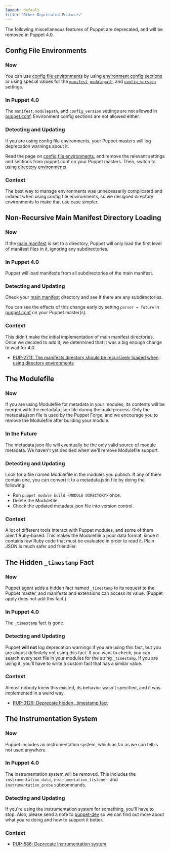 ```yaml
---
layout: default
title: "Other Deprecated Features"
---
```



[main manifest]: ./dirs_manifest.html
[puppet.conf]: ./config_file_main.html
[config file environments]: ./environments_classic.html
[environment config sections]: ./environments_classic.html#environment-config-sections
[manifest_setting]: /references/3.7.latest/configuration.html#manifest
[modulepath_setting]: /references/3.7.latest/configuration.html#modulepath
[config_version]: /references/3.7.latest/configuration.html#configversion
[directory environments]: ./environments.html
[puppet-dev]: https://groups.google.com/forum/#!forum/puppet-dev

The following miscellaneous features of Puppet are deprecated, and will be removed in Puppet 4.0.


## Config File Environments

### Now

You can use [config file environments][] by using [environment config sections][] or using special values for the [`manifest`][manifest_setting], [`modulepath`][modulepath_setting], and [`config_version`][config_version] settings.

### In Puppet 4.0

The `manifest`, `modulepath`, and `config_version` settings are not allowed in [puppet.conf][]. Environment config sections are not allowed either.

### Detecting and Updating

If you are using config file environments, your Puppet masters will log deprecation warnings about it.

Read the page on [config file environments][], and remove the relevant settings and sections from puppet.conf on your Puppet masters. Then, switch to using [directory environments][].

### Context

The best way to manage environments was unnecessarily complicated and indirect when using config file environments, so we designed directory environments to make that use case simpler.


## Non-Recursive Main Manifest Directory Loading

### Now

If the [main manifest][] is set to a directory, Puppet will only load the first level of manifest files in it, ignoring any subdirectories.

### In Puppet 4.0

Puppet will load manifests from all subdirectories of the main manifest.

### Detecting and Updating

Check your [main manifest][] directory and see if there are any subdirectories.

You can see the effects of this change early by setting `parser = future` in [puppet.conf][] on your Puppet master(s).

### Context

This didn't make the initial implementation of main manifest directories. Once we decided to add it, we determined that it was a big enough change to wait for 4.0.

* [PUP-2711: The manifests directory should be recursively loaded when using directory environments](https://tickets.puppetlabs.com/browse/PUP-2711)


## The Modulefile

### Now

If you are using Modulefile for metadata in your modules, its contents will be merged with the metadata.json file during the build process. Only the metadata.json file is used by the Puppet Forge, and we encourage you to remove the Modulefile after building your module.

### In the Future

The metadata.json file will eventually be the only valid source of module metadata. We haven't yet decided when we'll remove Modulefile support.

### Detecting and Updating

Look for a file named Modulefile in the modules you publish. If any of them contain one, you can convert it to a metadata.json file by doing the following:

* Run `puppet module build <MODULE DIRECTORY>` once.
* Delete the Modulefile.
* Check the updated metadata.json file into version control.

### Context

A lot of different tools interact with Puppet modules, and some of them aren't Ruby-based. This makes the Modulefile a poor data format, since it contains raw Ruby code that must be evaluated in order to read it. Plain JSON is much safer and friendlier.


## The Hidden `_timestamp` Fact

### Now

Puppet agent adds a hidden fact named `_timestamp` to its request to the Puppet master, and manifests and extensions can access its value. (Puppet apply does not add this fact.)

### In Puppet 4.0

The `_timestamp` fact is gone.

### Detecting and Updating

Puppet **will not** log deprecation warnings if you are using this fact, but you are almost definitely not using this fact. If you want to check, you can search every text file in your modules for the string `_timestamp`. If you are using it, you'll have to write a custom fact that has a similar value.

### Context

Almost nobody knew this existed, its behavior wasn't specified, and it was implemented in a weird way.

* [PUP-3129: Deprecate hidden _timestamp fact](https://tickets.puppetlabs.com/browse/PUP-3129)


## The Instrumentation System

### Now

Puppet includes an instrumentation system, which as far as we can tell is not used anywhere.

### In Puppet 4.0

The instrumentation system will be removed. This includes the `instrumentation_data`, `instrumentation_listener`, and `instrumentation_probe` subcommands.

### Detecting and Updating

If you're using the instrumentation system for something, you'll have to stop. Also, please send a note to [puppet-dev][] so we can find out more about what you're doing and how to support it better.

### Context

* [PUP-586: Deprecate Instrumentation system](https://tickets.puppetlabs.com/browse/PUP-586)
